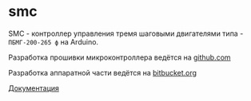 # smc
SMC - контроллер управления тремя шаговыми двигателями типа - ```ПБМГ-200-265 ф``` на Arduino.

Разработка прошивки микроконтроллера ведётся на [github.com](https://github.com/rusakovprz/smc)

Разработка аппаратной части ведётся на [bitbucket.org](https://bitbucket.org/fkassl/smc)

[Документация](https://bitbucket.org/fkassl/smc/wiki/Home)
